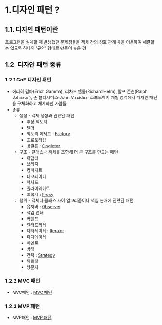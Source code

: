 1.디자인 패턴 ?
====
1.1. 디자인 패턴이란
-
프로그램을 설계할 때 발생했던 문제점들을 객체 간의 상호 관계 등을 이용하여 해결할 수 있도록 하나의 '규약' 형태로 만들어 놓은 것  

1.2. 디자인 패턴 종류
-
### 1.2.1 GoF 디자인 패턴
- 에리히 감마(Erich Gamma), 리차드 헬름(Richard Helm), 랄프 존슨(Ralph Johnson), 존 블리시디스(John Vissides) 소프트웨어 개발 영역에서 디자인 패턴을 구체화하고 체계화한 사람들
- 종류
  - 생성 - 객체 생성과 관련된 패턴
    - 추상 팩토리
    - 빌더
    - 팩토리 메서드 : [Factory](Factory.md)
    - 프로토타입
    - 싱글톤 : [Singleton](Singleton.md)
  - 구조 - 클래스나 객체를 조합해 더 큰 구조를 만드는 패턴
    - 어댑터
    - 브리지
    - 컴퍼지트
    - 데코레이터
    - 퍼사드
    - 플라이웨이트
    - 프록시 : [Proxy](ProxyPattern.md)
  - 행위 - 객체나 클래스 사이 알고리즘이나 책임 분배에 관련된 패턴
    - 옵저버 : [Observer](ObserverPattern.md)
    - 책임 연쇄
    - 커맨드
    - 인터프리터
    - 이터레이터 : [Iterator](IteratorPattern.md)
    - 미디에이터
    - 메멘토
    - 상태
    - 전략 : [Strategy](StrategyPattern.md)
    - 템플릿
    - 방문자
### 1.2.2 MVC 패턴
  - MVC패턴 : [MVC 패턴](MVCPattern.md)

### 1.2.3 MVP 패턴
  - MVP패턴 : [MVP 패턴](MVPPattern.md)